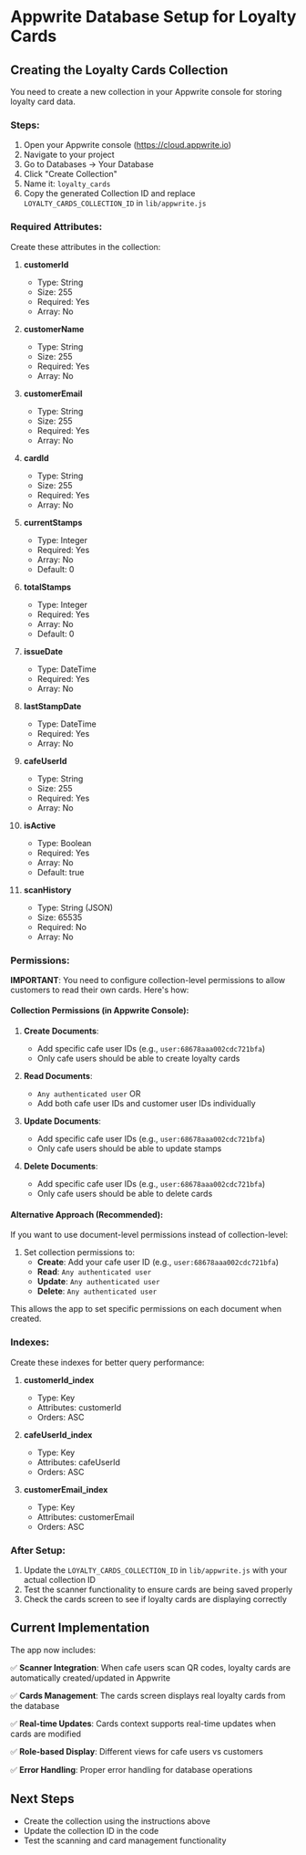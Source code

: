 # Appwrite Database Setup for Loyalty Cards

## Creating the Loyalty Cards Collection

You need to create a new collection in your Appwrite console for storing loyalty card data.

### Steps:

1. Open your Appwrite console (https://cloud.appwrite.io)
2. Navigate to your project
3. Go to Databases → Your Database
4. Click "Create Collection"
5. Name it: `loyalty_cards`
6. Copy the generated Collection ID and replace `LOYALTY_CARDS_COLLECTION_ID` in `lib/appwrite.js`

### Required Attributes:

Create these attributes in the collection:

1. **customerId**

   - Type: String
   - Size: 255
   - Required: Yes
   - Array: No

2. **customerName**

   - Type: String
   - Size: 255
   - Required: Yes
   - Array: No

3. **customerEmail**

   - Type: String
   - Size: 255
   - Required: Yes
   - Array: No

4. **cardId**

   - Type: String
   - Size: 255
   - Required: Yes
   - Array: No

5. **currentStamps**

   - Type: Integer
   - Required: Yes
   - Array: No
   - Default: 0

6. **totalStamps**

   - Type: Integer
   - Required: Yes
   - Array: No
   - Default: 0

7. **issueDate**

   - Type: DateTime
   - Required: Yes
   - Array: No

8. **lastStampDate**

   - Type: DateTime
   - Required: Yes
   - Array: No

9. **cafeUserId**

   - Type: String
   - Size: 255
   - Required: Yes
   - Array: No

10. **isActive**

    - Type: Boolean
    - Required: Yes
    - Array: No
    - Default: true

11. **scanHistory**
    - Type: String (JSON)
    - Size: 65535
    - Required: No
    - Array: No

### Permissions:

**IMPORTANT**: You need to configure collection-level permissions to allow customers to read their own cards. Here's how:

#### Collection Permissions (in Appwrite Console):

1. **Create Documents**:

   - Add specific cafe user IDs (e.g., `user:68678aaa002cdc721bfa`)
   - Only cafe users should be able to create loyalty cards

2. **Read Documents**:

   - `Any authenticated user` OR
   - Add both cafe user IDs and customer user IDs individually

3. **Update Documents**:

   - Add specific cafe user IDs (e.g., `user:68678aaa002cdc721bfa`)
   - Only cafe users should be able to update stamps

4. **Delete Documents**:
   - Add specific cafe user IDs (e.g., `user:68678aaa002cdc721bfa`)
   - Only cafe users should be able to delete cards

#### Alternative Approach (Recommended):

If you want to use document-level permissions instead of collection-level:

1. Set collection permissions to:
   - **Create**: Add your cafe user ID (e.g., `user:68678aaa002cdc721bfa`)
   - **Read**: `Any authenticated user`
   - **Update**: `Any authenticated user`
   - **Delete**: `Any authenticated user`

This allows the app to set specific permissions on each document when created.

### Indexes:

Create these indexes for better query performance:

1. **customerId_index**

   - Type: Key
   - Attributes: customerId
   - Orders: ASC

2. **cafeUserId_index**

   - Type: Key
   - Attributes: cafeUserId
   - Orders: ASC

3. **customerEmail_index**
   - Type: Key
   - Attributes: customerEmail
   - Orders: ASC

### After Setup:

1. Update the `LOYALTY_CARDS_COLLECTION_ID` in `lib/appwrite.js` with your actual collection ID
2. Test the scanner functionality to ensure cards are being saved properly
3. Check the cards screen to see if loyalty cards are displaying correctly

## Current Implementation

The app now includes:

✅ **Scanner Integration**: When cafe users scan QR codes, loyalty cards are automatically created/updated in Appwrite

✅ **Cards Management**: The cards screen displays real loyalty cards from the database

✅ **Real-time Updates**: Cards context supports real-time updates when cards are modified

✅ **Role-based Display**: Different views for cafe users vs customers

✅ **Error Handling**: Proper error handling for database operations

## Next Steps

- Create the collection using the instructions above
- Update the collection ID in the code
- Test the scanning and card management functionality
